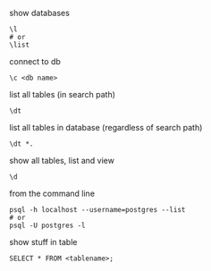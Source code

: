 show databases
```
\l
# or
\list
```
connect to db
```
\c <db name>
```
list all tables (in search path)
```
\dt
```
list all tables in database (regardless of search path)
```
\dt *.
```
show all tables, list and view
```
\d
```
from the command line
```
psql -h localhost --username=postgres --list
# or
psql -U postgres -l
```
show stuff in table
```
SELECT * FROM <tablename>;
```
